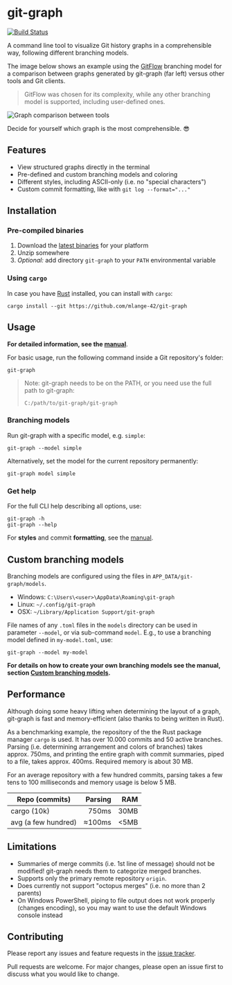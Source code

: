 # git-graph

[![Build Status](https://travis-ci.com/mlange-42/git-graph.svg?branch=master)](https://travis-ci.com/mlange-42/git-graph)

A command line tool to visualize Git history graphs in a comprehensible way, following different branching models.

The image below shows an example using the [GitFlow](https://nvie.com/posts/a-successful-git-branching-model/) branching model for a comparison between graphs generated by git-graph (far left) versus other tools and Git clients. 

> GitFlow was chosen for its complexity, while any other branching model is supported, including user-defined ones.

![Graph comparison between tools](https://user-images.githubusercontent.com/44003176/103466403-36a81780-4d45-11eb-90cc-167d210d7a52.png)

Decide for yourself which graph is the most comprehensible. :sunglasses:

## Features

* View structured graphs directly in the terminal
* Pre-defined and custom branching models and coloring
* Different styles, including ASCII-only (i.e. no "special characters")
* Custom commit formatting, like with `git log --format="..."`

## Installation

### Pre-compiled binaries

1. Download the [latest binaries](https://github.com/mlange-42/git-graph/releases) for your platform
2. Unzip somewhere
3. *Optional:* add directory `git-graph` to your `PATH` environmental variable

### Using `cargo`

In case you have [Rust](https://www.rust-lang.org/) installed, you can install with `cargo`:

```
cargo install --git https://github.com/mlange-42/git-graph
```

## Usage

**For detailed information, see the [manual](docs/manual.md)**.

For basic usage, run the following command inside a Git repository's folder:

```
git-graph
```

> Note: git-graph needs to be on the PATH, or you need use the full path to git-graph:
> 
> ```
> C:/path/to/git-graph/git-graph
> ```

### Branching models

Run git-graph with a specific model, e.g. `simple`:

```
git-graph --model simple
```

Alternatively, set the model for the current repository permanently:

```
git-graph model simple
```

### Get help

For the full CLI help describing all options, use:

```
git-graph -h
git-graph --help
```

For **styles** and commit **formatting**, see the [manual](docs/manual.md).

## Custom branching models

Branching models are configured using the files in `APP_DATA/git-graph/models`. 

* Windows: `C:\Users\<user>\AppData\Roaming\git-graph`
* Linux: `~/.config/git-graph`
* OSX: `~/Library/Application Support/git-graph`

File names of any `.toml` files in the `models` directory can be used in parameter `--model`, or via sub-command `model`. E.g., to use a branching model defined in `my-model.toml`, use:

```
git-graph --model my-model
```

**For details on how to create your own branching models see the manual, section [Custom branching models](docs/manual.md#custom-branching-models).**

## Performance

Although doing some heavy lifting when determining the layout of a graph, git-graph is fast and memory-efficient (also thanks to being written in Rust). 

As a benchmarking example, the repository of the the Rust package manager `cargo` is used. It has over 10.000 commits and 50 active branches. Parsing (i.e. determining arrangement and colors of branches) takes approx. 750ms, and printing the entire graph with commit summaries, piped to a file, takes approx. 400ms. Required memory is about 30 MB.

For an average repository with a few hundred commits, parsing takes a few tens to 100 milliseconds and memory usage is below 5 MB.

| Repo (commits)      | Parsing | RAM  |
| ------------------- | -------:| ----:|
| cargo (10k)         | 750ms   | 30MB |
| avg (a few hundred) | ≈100ms  | <5MB |

## Limitations

* Summaries of merge commits (i.e. 1st line of message) should not be modified! git-graph needs them to categorize merged branches.
* Supports only the primary remote repository `origin`.
* Does currently not support "octopus merges" (i.e. no more than 2 parents)
* On Windows PowerShell, piping to file output does not work properly (changes encoding), so you may want to use the default Windows console instead

## Contributing

Please report any issues and feature requests in the [issue tracker](https://github.com/mlange-42/git-graph/issues).

Pull requests are welcome. For major changes, please open an issue first to discuss what you would like to change.
